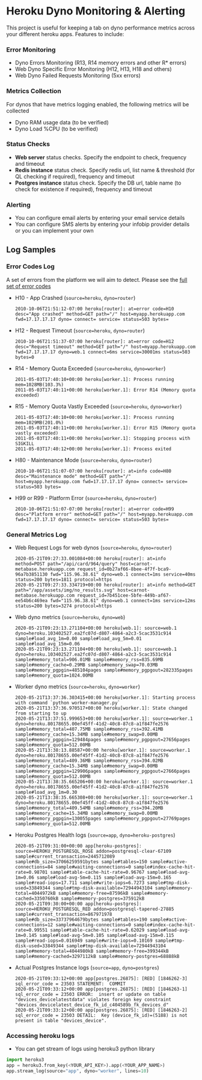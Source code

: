 # Heroku Dyno Monitoring & Alerting

This project is useful for keeping a tab on dyno performance metrics across your different heroku apps. Features to include:

### Error Monitoring

- Dyno Errors Monitoring (R13, R14 memory errors and other R* errors)
- Web Dyno Specific Error Monitoring (H12, H13, H18 and others)
- Web Dyno Failed Requests Monitoring (5xx errors)

### Metrics Collection

For dynos that have metrics logging enabled, the following metrics will be collected
- Dyno RAM usage data (to be verified)
- Dyno Load %CPU (to be verified)

### Status Checks

- **Web server** status checks. Specify the endpoint to check, frequency and timeout
- **Redis instance** status check. Specify redis url, list name & threshold (for QL checking if required), frequency and timeout
- **Postgres instance** status check. Specify the DB url, table name (to check for existence if required), frequency and timeout

### Alerting

- You can configure email alerts by entering your email service details
- You can configure SMS alerts by entering your infobip provider details or you can implement your own


## Log Samples

### Error Codes Log

A set of errors from the platform we will aim to detect. Please see the [full set of error codes](https://devcenter.heroku.com/articles/error-codes)

- H10 - App Crashed (`source=heroku`, `dyno=router`)
  ```
  2010-10-06T21:51:12-07:00 heroku[router]: at=error code=H10 desc="App crashed" method=GET path="/" host=myapp.herokuapp.com fwd=17.17.17.17 dyno= connect= service= status=503 bytes=
  ```

- H12 - Request Timeout (`source=heroku`, `dyno=router`)
  ```
  2010-10-06T21:51:37-07:00 heroku[router]: at=error code=H12 desc="Request timeout" method=GET path="/" host=myapp.herokuapp.com fwd=17.17.17.17 dyno=web.1 connect=6ms service=30001ms status=503 bytes=0
  ```

- R14 - Memory Quota Exceeded (`source=heroku`, `dyno=worker`)
  ```
  2011-05-03T17:40:10+00:00 heroku[worker.1]: Process running mem=1028MB(103.3%)
  2011-05-03T17:40:11+00:00 heroku[worker.1]: Error R14 (Memory quota exceeded)
  ```

- R15 - Memory Quota Vastly Exceeded (`source=heroku`, `dyno=worker`)
  ```
  2011-05-03T17:40:10+00:00 heroku[worker.1]: Process running mem=1029MB(201.0%)
  2011-05-03T17:40:11+00:00 heroku[worker.1]: Error R15 (Memory quota vastly exceeded)
  2011-05-03T17:40:11+00:00 heroku[worker.1]: Stopping process with SIGKILL
  2011-05-03T17:40:12+00:00 heroku[worker.1]: Process exited
  ```

- H80 - Maintenance Mode (`source=heroku`, `dyno=router`)
  ```
  2010-10-06T21:51:07-07:00 heroku[router]: at=info code=H80 desc="Maintenance mode" method=GET path="/" host=myapp.herokuapp.com fwd=17.17.17.17 dyno= connect= service= status=503 bytes=
  ```

- H99 or R99 - Platform Error (`source=heroku`, `dyno=router`)
  ```
  2010-10-06T21:51:07-07:00 heroku[router]: at=error code=H99 desc="Platform error" method=GET path="/" host=myapp.herokuapp.com fwd=17.17.17.17 dyno= connect= service= status=503 bytes=
  ```

### General Metrics Log

- Web Request Logs for web dynos (`source=heroku`, `dyno=router`)
  ```
  2020-05-21T09:27:33.001084+00:00 heroku[router]: at=info method=POST path="/api/card/964/query" host=carnot-metabase.herokuapp.com request_id=0b27af66-8bee-4f7f-bca9-96a7b3851130 fwd="115.96.38.61" dyno=web.1 connect=1ms service=40ms status=200 bytes=1811 protocol=https
  2020-05-21T09:27:33.334719+00:00 heroku[router]: at=info method=GET path="/app/assets/img/no_results.svg" host=carnot-metabase.herokuapp.com request_id=7b451cee-5bfe-449b-af67-ee54b6c469ea fwd="115.96.38.61" dyno=web.1 connect=1ms service=12ms status=200 bytes=3274 protocol=https
  ```


- Web dyno metrics (`source=heroku`, `dyno=web`)
  ```
  2020-05-21T09:23:13.271104+00:00 heroku[web.1]: source=web.1 dyno=heroku.103402527.ea2fc07d-d807-4864-a2c3-5cac3531c914 sample#load_avg_1m=0.00 sample#load_avg_5m=0.01 sample#load_avg_15m=0.06
  2020-05-21T09:23:13.271104+00:00 heroku[web.1]: source=web.1 dyno=heroku.103402527.ea2fc07d-d807-4864-a2c3-5cac3531c914 sample#memory_total=906.01MB sample#memory_rss=835.69MB sample#memory_cache=0.29MB sample#memory_swap=70.03MB sample#memory_pgpgin=485104pages sample#memory_pgpgout=282335pages sample#memory_quota=1024.00MB
  ```

- Worker dyno metrics (`source=heroku`, `dyno=worker`)
  ```
  2020-05-21T13:37:36.303415+00:00 heroku[worker.1]: Starting process with command `python worker-manager.py`
  2020-05-21T13:37:36.970517+00:00 heroku[worker.1]: State changed from starting to up
  2020-05-21T13:37:51.999653+00:00 heroku[worker.1]: source=worker.1 dyno=heroku.80178655.00ef45ff-41d2-40c8-87c8-a1f847fe2576 sample#memory_total=407.75MB sample#memory_rss=392.41MB sample#memory_cache=15.34MB sample#memory_swap=0.00MB sample#memory_pgpgin=129484pages sample#memory_pgpgout=27656pages sample#memory_quota=512.00MB
  2020-05-21T13:38:13.88587+00:00 heroku[worker.1]: source=worker.1 dyno=heroku.80178655.00ef45ff-41d2-40c8-87c8-a1f847fe2576 sample#memory_total=409.36MB sample#memory_rss=394.02MB sample#memory_cache=15.34MB sample#memory_swap=0.00MB sample#memory_pgpgin=129906pages sample#memory_pgpgout=27666pages sample#memory_quota=512.00MB
  2020-05-21T13:38:35.665206+00:00 heroku[worker.1]: source=worker.1 dyno=heroku.80178655.00ef45ff-41d2-40c8-87c8-a1f847fe2576 sample#load_avg_1m=0.30
  2020-05-21T13:38:35.665308+00:00 heroku[worker.1]: source=worker.1 dyno=heroku.80178655.00ef45ff-41d2-40c8-87c8-a1f847fe2576 sample#memory_total=409.54MB sample#memory_rss=394.20MB sample#memory_cache=15.34MB sample#memory_swap=0.00MB sample#memory_pgpgin=130055pages sample#memory_pgpgout=27769pages sample#memory_quota=512.00MB
  ```

- Heroku Postgres Health logs (`source=app`, `dyno=heroku-postgres`)
  ```
  2020-05-21T09:31:00+00:00 app[heroku-postgres]: source=HEROKU_POSTGRESQL_ROSE addon=postgresql-clear-67109 sample#current_transaction=2445712089 sample#db_size=37066259591bytes sample#tables=150 sample#active-connections=84 sample#waiting-connections=0 sample#index-cache-hit-rate=0.98701 sample#table-cache-hit-rate=0.96767 sample#load-avg-1m=0.06 sample#load-avg-5m=0.115 sample#load-avg-15m=0.165 sample#read-iops=17.711 sample#write-iops=6.7273 sample#tmp-disk-used=33849344 sample#tmp-disk-available=72944943104 sample#memory-total=4044972kB sample#memory-free=87596kB sample#memory-cached=3350760kB sample#memory-postgres=375912kB     
  2020-05-21T09:30:00+00:00 app[heroku-postgres]: source=HEROKU_POSTGRESQL_RED addon=postgresql-tapered-27885 sample#current_transaction=867971978 sample#db_size=33737964679bytes sample#tables=190 sample#active-connections=12 sample#waiting-connections=0 sample#index-cache-hit-rate=0.99551 sample#table-cache-hit-rate=0.62029 sample#load-avg-1m=0.145 sample#load-avg-5m=0.105 sample#load-avg-15m=0.115 sample#read-iops=0.016949 sample#write-iops=0.10169 sample#tmp-disk-used=33849344 sample#tmp-disk-available=72944943104 sample#memory-total=4044980kB sample#memory-free=399344kB sample#memory-cached=3297112kB sample#memory-postgres=68888kB
  ```

- Actual Postgres Instance logs (`source=app`, `dyno=postgres`)
  ```
  2020-05-21T09:33:12+00:00 app[postgres.26875]: [RED] [1846262-3]  sql_error_code = 23503 STATEMENT:  COMMIT
  2020-05-21T09:33:12+00:00 app[postgres.26875]: [RED] [1846263-1]  sql_error_code = 23503 ERROR:  insert or update on table "devices_devicelatestdata" violates foreign key constraint "devices_devicelatest_device_fk_id_c404589b_fk_devices_d"
  2020-05-21T09:33:12+00:00 app[postgres.26875]: [RED] [1846263-2]  sql_error_code = 23503 DETAIL:  Key (device_fk_id)=(5188) is not present in table "devices_device".
  ```

### Accessing heroku logs

- You can get stream of logs using heroku3 python library
```python
import heroku3
app = heroku3.from_key(<YOUR_API_KEY>).app(<YOUR_APP_NAME>)
app.stream_log(source="app", dyno="worker", lines=10)
```
